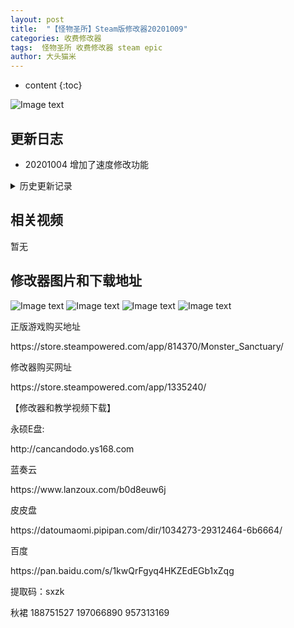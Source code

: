 ```yaml
---
layout: post
title:  "【怪物圣所】Steam版修改器20201009"
categories: 收费修改器
tags:  怪物圣所 收费修改器 steam epic
author: 大头猫米
---
```


* content
{:toc}

![Image text](https://datoumaomi.github.io/pic/ggg/guaiwushengsuo/logo.jpg)

##  更新日志

 - 20201004  增加了速度修改功能




<details>
<summary>历史更新记录</summary>
 <p></p>
 - 20200930  支持0.8.6版
 <p></p>
  - 20200930  修复一击必杀、零击必杀、我方无敌可能无效的bug
 <p></p>
  - 20200925  支持0.8.5版
 <p></p>
</details>

## 相关视频
暂无

## 修改器图片和下载地址

![Image text](https://datoumaomi.github.io/pic/ggg/guaiwushengsuo/0.jpg)
![Image text](https://datoumaomi.github.io/pic/ggg/guaiwushengsuo/1.jpg)
![Image text](https://datoumaomi.github.io/pic/ggg/guaiwushengsuo/2.jpg)
![Image text](https://datoumaomi.github.io/pic/ggg/guaiwushengsuo/3.jpg)


<p>正版游戏购买地址</p>
https://store.steampowered.com/app/814370/Monster_Sanctuary/
<p></p>

<p></p>
修改器购买网址
<p></p>
https://store.steampowered.com/app/1335240/
<p></p>
【修改器和教学视频下载】
<p></p>
永硕E盘:
<p></p>
http://cancandodo.ys168.com
<p></p>
蓝奏云
<p></p>
https://www.lanzoux.com/b0d8euw6j
<p></p>
皮皮盘
<p></p>
https://datoumaomi.pipipan.com/dir/1034273-29312464-6b6664/
<p></p>
百度
<p></p>
https://pan.baidu.com/s/1kwQrFgyq4HKZEdEGb1xZqg
<p></p>
提取码：sxzk
<p></p>
<p>秋裙 188751527 197066890 957313169</p>
